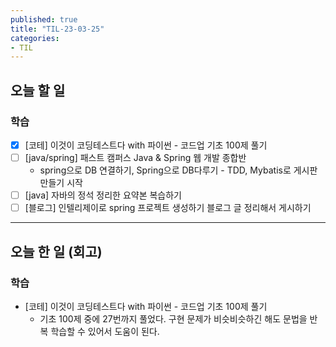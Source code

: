 ```yaml
---
published: true
title: "TIL-23-03-25"
categories: 
- TIL
---
```

## 오늘 할 일

### 학습
* [x] [코테] 이것이 코딩테스트다 with 파이썬 - 코드업 기초 100제 풀기
* [ ] [java/spring] 패스트 캠퍼스 Java & Spring 웹 개발 종합반
  * spring으로 DB 연결하기, Spring으로 DB다루기 - TDD, Mybatis로 게시판 만들기 시작
* [ ] [java] 자바의 정석 정리한 요약본 복습하기
* [ ] [블로그] 인텔리제이로 spring 프로젝트 생성하기 블로그 글 정리해서 게시하기

---

## 오늘 한 일 (회고)
### 학습
* [코테] 이것이 코딩테스트다 with 파이썬 - 코드업 기초 100제 풀기
  * 기초 100제 중에 27번까지 풀었다. 구현 문제가 비슷비슷하긴 해도 문법을 반복 학습할 수 있어서 도움이 된다.